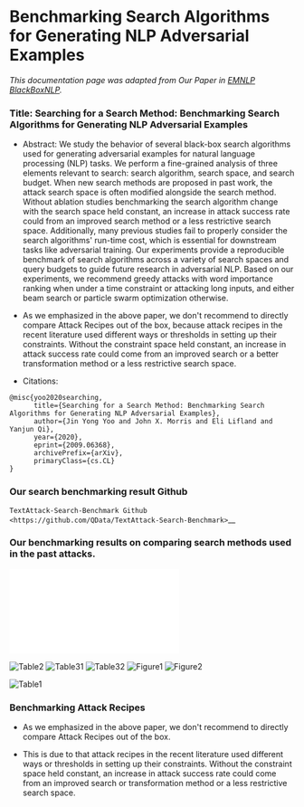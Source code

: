 Benchmarking Search Algorithms for Generating NLP Adversarial Examples
=========================================================================


*This documentation page was adapted from Our Paper in [EMNLP BlackBoxNLP](https://arxiv.org/abs/2009.06368).*


### Title: Searching for a Search Method: Benchmarking Search Algorithms for Generating NLP Adversarial Examples


- Abstract:  We study the behavior of several black-box search algorithms used for generating adversarial examples for natural language processing (NLP) tasks. We perform a fine-grained analysis of three elements relevant to search: search algorithm, search space, and search budget. When new search methods are proposed in past work, the attack search space is often modified alongside the search method. Without ablation studies benchmarking the search algorithm change with the search space held constant, an increase in attack success rate could from an improved search method or a less restrictive search space. Additionally, many previous studies fail to properly consider the search algorithms' run-time cost, which is essential for downstream tasks like adversarial training. Our experiments provide a reproducible benchmark of search algorithms across a variety of search spaces and query budgets to guide future research in adversarial NLP. Based on our experiments, we recommend greedy attacks with word importance ranking when under a time constraint or attacking long inputs, and either beam search or particle swarm optimization otherwise. 


- As we emphasized in the above paper, we don't recommend to directly compare Attack Recipes out of the box, because attack recipes in the recent literature used different ways or thresholds in setting up their constraints. Without the constraint space held constant, an increase in attack success rate could come from an improved search or a better transformation method or a less restrictive search space. 


+ Citations: 
```
@misc{yoo2020searching,
      title={Searching for a Search Method: Benchmarking Search Algorithms for Generating NLP Adversarial Examples}, 
      author={Jin Yong Yoo and John X. Morris and Eli Lifland and Yanjun Qi},
      year={2020},
      eprint={2009.06368},
      archivePrefix={arXiv},
      primaryClass={cs.CL}
}
```

### Our search benchmarking result Github 

`TextAttack-Search-Benchmark Github <https://github.com/QData/TextAttack-Search-Benchmark>`__ 

### Our benchmarking results on comparing search methods used in the past attacks. 


![search-example](/_static/imgs/benchmark/search-example.pdf)

![Table2](/_static/imgs/benchmark/search-table2.png)
![Table31](/_static/imgs/benchmark/search-table31.png)
![Table32](/_static/imgs/benchmark/search-table32.png)
![Figure1](/_static/imgs/benchmark/search-fig1.png)
![Figure2](/_static/imgs/benchmark/search-fig2.png)

![Table1](/_static/imgs/benchmark/search-table1.png)


### Benchmarking Attack Recipes 

- As we emphasized in the above paper, we don't recommend to directly compare Attack Recipes out of the box. 

- This is due to that attack recipes in the recent literature used different ways or thresholds in setting up their constraints. Without the constraint space held constant, an increase in attack success rate could come from an improved search or transformation method or a less restrictive search space. 